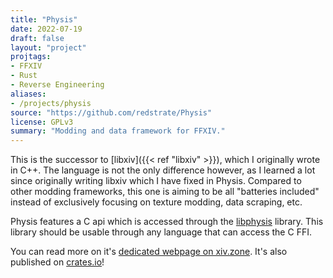 ```yaml
---
title: "Physis"
date: 2022-07-19
draft: false
layout: "project"
projtags:
- FFXIV
- Rust
- Reverse Engineering
aliases:
- /projects/physis
source: "https://github.com/redstrate/Physis"
license: GPLv3
summary: "Modding and data framework for FFXIV."
---
```


This is the successor to [libxiv]({{< ref "libxiv" >}}), which I originally wrote in C++. The language is not the only
difference however, as I learned a lot since originally writing libxiv which I have fixed in Physis. Compared to other
modding frameworks, this one is aiming to be all "batteries included" instead of exclusively focusing on texture modding,
data scraping, etc.

Physis features a C api which is accessed through the [libphysis](https://github.com/redstrate/libphysis) library. This
library should be usable through any language that can access the C FFI.

You can read more on it's [dedicated webpage on xiv.zone](https://xiv.zone/physis/). It's also published on [crates.io](https://crates.io/crates/physis)!
